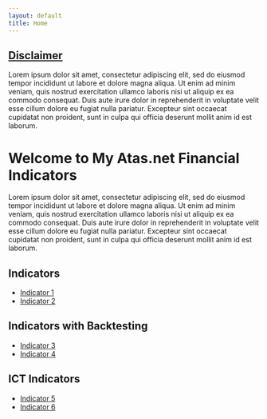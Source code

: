 ```yaml
---
layout: default
title: Home
---
```

## [Disclaimer](disclaimer.md)

Lorem ipsum dolor sit amet, consectetur adipiscing elit, sed do eiusmod tempor incididunt ut labore et dolore magna aliqua. Ut enim ad minim veniam, quis nostrud exercitation ullamco laboris nisi ut aliquip ex ea commodo consequat. Duis aute irure dolor in reprehenderit in voluptate velit esse cillum dolore eu fugiat nulla pariatur. Excepteur sint occaecat cupidatat non proident, sunt in culpa qui officia deserunt mollit anim id est laborum.

# Welcome to My Atas.net Financial Indicators

Lorem ipsum dolor sit amet, consectetur adipiscing elit, sed do eiusmod tempor incididunt ut labore et dolore magna aliqua. Ut enim ad minim veniam, quis nostrud exercitation ullamco laboris nisi ut aliquip ex ea commodo consequat. Duis aute irure dolor in reprehenderit in voluptate velit esse cillum dolore eu fugiat nulla pariatur. Excepteur sint occaecat cupidatat non proident, sunt in culpa qui officia deserunt mollit anim id est laborum.

## Indicators

- [Indicator 1](./indicators/indicator1)
- [Indicator 2](./indicators/indicator2)

## Indicators with Backtesting

- [Indicator 3](./indicators/indicator1)
- [Indicator 4](./indicators/indicator2)

## ICT Indicators

- [Indicator 5](./indicators/indicator1)
- [Indicator 6](./indicators/indicator2)


